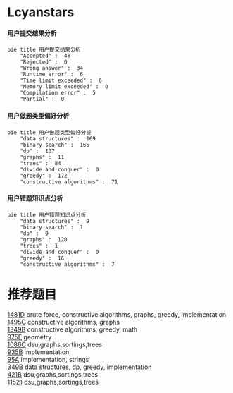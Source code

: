 # Lcyanstars

<!-- tabs:start -->



#### **用户提交结果分析**

```mermaid
pie title 用户提交结果分析
    "Accepted" :  48
    "Rejected" :  0
    "Wrong answer" :  34
    "Runtime error" :  6
    "Time limit exceeded" :  6
    "Memory limit exceeded" :  0
    "Compilation error" :  5
    "Partial" :  0
```

#### **用户做题类型偏好分析**

```mermaid
pie title 用户做题类型偏好分析
    "data structures" :  169
    "binary search" :  165
    "dp" :  107
    "graphs" :  11
    "trees" :  84
    "divide and conquer" :  0
    "greedy" :  172
    "constructive algorithms" :  71
```
#### **用户错题知识点分析**

```mermaid
pie title 用户错题知识点分析
    "data structures" :  9
    "binary search" :  1
    "dp" :  9
    "graphs" :  120
    "trees" :  1
    "divide and conquer" :  0
    "greedy" :  16
    "constructive algorithms" :  7
```



<!-- tabs:end -->
# 推荐题目
[1481D](https://codeforces.com/contest/1481/problem/D)		brute force,
                        constructive algorithms,
                        graphs,
                        greedy,
                        implementation		  
[1495C](https://codeforces.com/contest/1495/problem/C)		constructive algorithms,
                        graphs		  
[1349B](https://codeforces.com/contest/1349/problem/B)		constructive algorithms,
                        greedy,
                        math		  
[975E](https://codeforces.com/contest/975/problem/E)		geometry		  
[1086C](https://codeforces.com/contest/1086/problem/C)		dsu,graphs,sortings,trees		  
[935B](https://codeforces.com/contest/935/problem/B)		implementation		  
[95A](https://codeforces.com/contest/95/problem/A)		implementation,
                        strings		  
[349B](https://codeforces.com/contest/349/problem/B)		data structures,
                        dp,
                        greedy,
                        implementation		  
[421B](https://codeforces.com/contest/421/problem/B)		dsu,graphs,sortings,trees		  
[11521](https://codeforces.com/contest/1152/problem/1)		dsu,graphs,sortings,trees		  
